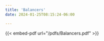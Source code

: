 ```yaml
---
title: 'Balancers'
date: 2024-01-25T08:15:24-06:00

---
```


{{< embed-pdf url="/pdfs/Balancers.pdf" >}}
